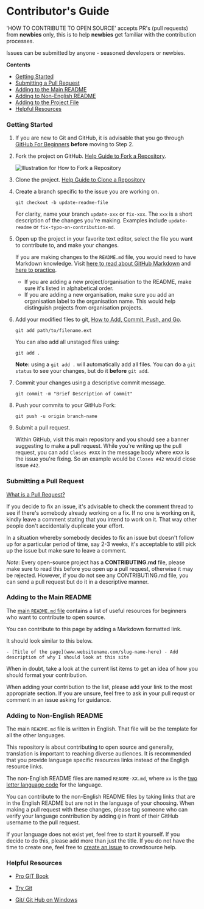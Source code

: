 # Contributor's Guide

'HOW TO CONTRIBUTE TO OPEN SOURCE' accepts PR's (pull requests) from **newbies**
only, this is to help **newbies** get familiar with the contribution processes.

Issues can be submitted by anyone - seasoned developers or newbies.

**Contents**

- [Getting Started](#getting-started)
- [Submitting a Pull Request](#submitting-a-pull-request)
- [Adding to the Main README](#adding-to-the-main-readme)
- [Adding to Non-English README](#adding-to-non-english-readme)
- [Adding to the Project File](#adding-to-the-project-file)
- [Helpful Resources](#helpful-resources)

### Getting Started

1.  If you are new to Git and GitHub, it is advisable that you go through
    [GitHub For Beginners](http://readwrite.com/2013/09/30/understanding-github-a-journey-for-beginners-part-1/)
    **before** moving to Step 2.

2.  Fork the project on GitHub.
    [Help Guide to Fork a Repository](https://help.github.com/en/articles/fork-a-repo/).

    ![Illustration for How to Fork a Repository](https://hisham.hm/img/posts/github-fork.png)

3.  Clone the project.
    [Help Guide to Clone a Repository](https://help.github.com/en/articles/cloning-a-repository)

4.  Create a branch specific to the issue you are working on.

    ```shell
    git checkout -b update-readme-file
    ```

    For clarity, name
    your branch `update-xxx` or `fix-xxx`. The `xxx` is a short
    description of the changes you're making. Examples include `update-readme` or
    `fix-typo-on-contribution-md`.

5.  Open up the project in your favorite text editor, select the file you want
    to contribute to, and make your changes.

    If you are making changes to the `README.md` file, you would need to have
    Markdown knowledge. Visit
    [here to read about GitHub Markdown](https://guides.github.com/features/mastering-markdown/)
    and
    [here to practice](http://www.markdowntutorial.com/).

    - If you are adding a new project/organisation to the README, make sure
      it's listed in alphabetical order.
    - If you are adding a new organisation, make sure you add an organisation
      label to the organisation name. This would help distinguish projects
      from organisation projects.

6.  Add your modified
    files to git, [How to Add, Commit, Push, and Go](http://readwrite.com/2013/10/02/github-for-beginners-part-2/).

    ```shell
    git add path/to/filename.ext
    ```

    You can also add all unstaged files using:

    ```shell
    git add .
    ```

    **Note:** using a `git add .` will automatically add all files. You can do a
    `git status` to see your changes, but do it **before** `git add`.

7.  Commit your changes using a descriptive commit message.

    ```shell
    git commit -m "Brief Description of Commit"
    ```

8.  Push your commits to your GitHub Fork:

    ```shell
    git push -u origin branch-name
    ```

9.  Submit a pull request.

    Within GitHub, visit this main repository and you should see a banner
    suggesting to make a pull request. While you're writing up the pull
    request, you can add `Closes #XXX` in the message body where `#XXX` is the
    issue you're fixing. So an example would be `Closes #42` would close issue
    `#42`.

### Submitting a Pull Request

[What is a Pull Request?](https://yangsu.github.io/pull-request-tutorial/)

If you decide to fix an issue, it's advisable to check the comment thread to see if there's somebody already working on a fix. If no one is working on it, kindly leave a comment stating that you intend to work on it. That way
other people don't accidentally duplicate your effort.

In a situation whereby somebody decides to fix an issue but doesn't follow up
for a particular period of time, say 2-3 weeks, it's acceptable to still pick
up the issue but make sure to leave a comment.

_Note_: Every open-source project has a **CONTRIBUTING.md** file, please make
sure to read this before you open up a pull request, otherwise it may be
rejected. However, if you do not see any CONTRIBUTING.md file, you can send a
pull request but do it in a descriptive manner.

### Adding to the Main README

The
[main `README.md` file](https://github.com/freeCodeCamp/how-to-contribute-to-open-source/blob/master/README.md)
contains a list of useful resources for beginners who want to contribute to
open source.

You can contribute to this page by adding a Markdown formatted link.

It should look similar to this below.

```
- [Title of the page](www.websitename.com/slug-name-here) - Add description of why I should look at this site
```

When in doubt, take a look at the current list items to get an idea of how you should format your contribution.

When adding your contribution to the list, please add your link to the most appropriate section. If you are unsure, feel free to ask in your pull requst or comment in an issue asking for guidance.

### Adding to Non-English README

The main `README.md` file is written in English. That file will be the template for all the other languages.

This repository is about contributing to open source and generally, translation is important to reaching diverse audiences. It is recommended that you provide language specific resources links instead of the Engligh resource links.

The non-English README files are named `README-XX.md`, where `xx` is the
[two letter language code](https://en.wikipedia.org/wiki/List_of_ISO_639-1_codes)
for the language.

You can contribute to the non-English README files by taking links that are in the English README but are not in the language of your choosing. When making a pull request with these changes, please tag someone who can verify your language contribution by adding `@` in front of their GitHub username to the pull request.

If your language does not exist yet, feel free to start it yourself. If you decide to do this, please add more than just the title. If you do not have the time to create one, feel free to
[create an issue](https://github.com/freeCodeCamp/how-to-contribute-to-open-source/issues/new/choose)
to crowdsource help.

### Helpful Resources

- [Pro GIT Book](https://git-scm.com/book/en/v2)

- [Try Git](https://try.github.io/)

- [Git/ Git Hub on Windows](https://www.youtube.com/watch?v=J_Clau1bYco)
